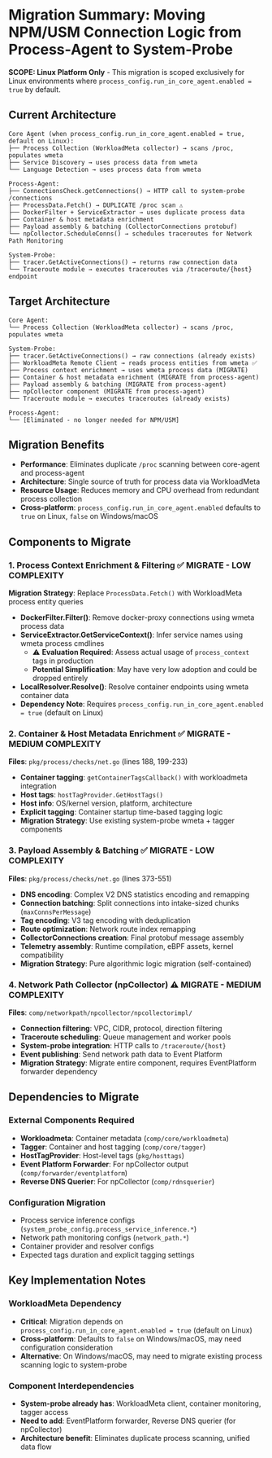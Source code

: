 # Migration Summary: Moving NPM/USM Connection Logic from Process-Agent to System-Probe

**SCOPE: Linux Platform Only** - This migration is scoped exclusively for Linux environments where `process_config.run_in_core_agent.enabled = true` by default.

## **Current Architecture**
```
Core Agent (when process_config.run_in_core_agent.enabled = true, default on Linux):
├── Process Collection (WorkloadMeta collector) → scans /proc, populates wmeta
├── Service Discovery → uses process data from wmeta
└── Language Detection → uses process data from wmeta

Process-Agent:
├── ConnectionsCheck.getConnections() → HTTP call to system-probe /connections
├── ProcessData.Fetch() → DUPLICATE /proc scan ⚠️
├── DockerFilter + ServiceExtractor → uses duplicate process data
├── Container & host metadata enrichment 
├── Payload assembly & batching (CollectorConnections protobuf)
└── npCollector.ScheduleConns() → schedules traceroutes for Network Path Monitoring

System-Probe:
├── tracer.GetActiveConnections() → returns raw connection data
└── Traceroute module → executes traceroutes via /traceroute/{host} endpoint
```

## **Target Architecture**
```
Core Agent:
└── Process Collection (WorkloadMeta collector) → scans /proc, populates wmeta

System-Probe:
├── tracer.GetActiveConnections() → raw connections (already exists)
├── WorkloadMeta Remote Client → reads process entities from wmeta ✅
├── Process context enrichment → uses wmeta process data (MIGRATE)
├── Container & host metadata enrichment (MIGRATE from process-agent)  
├── Payload assembly & batching (MIGRATE from process-agent)
├── npCollector component (MIGRATE from process-agent)
└── Traceroute module → executes traceroutes (already exists)

Process-Agent:
└── [Eliminated - no longer needed for NPM/USM]
```

## **Migration Benefits**
- **Performance**: Eliminates duplicate `/proc` scanning between core-agent and process-agent
- **Architecture**: Single source of truth for process data via WorkloadMeta
- **Resource Usage**: Reduces memory and CPU overhead from redundant process collection
- **Cross-platform**: `process_config.run_in_core_agent.enabled` defaults to `true` on Linux, `false` on Windows/macOS

## **Components to Migrate**

### **1. Process Context Enrichment & Filtering** ✅ **MIGRATE - LOW COMPLEXITY**
**Migration Strategy**: Replace `ProcessData.Fetch()` with WorkloadMeta process entity queries
- **DockerFilter.Filter()**: Remove docker-proxy connections using wmeta process data
- **ServiceExtractor.GetServiceContext()**: Infer service names using wmeta process cmdlines
  - ⚠️ **Evaluation Required**: Assess actual usage of `process_context` tags in production
  - **Potential Simplification**: May have very low adoption and could be dropped entirely
- **LocalResolver.Resolve()**: Resolve container endpoints using wmeta container data
- **Dependency Note**: Requires `process_config.run_in_core_agent.enabled = true` (default on Linux)

### **2. Container & Host Metadata Enrichment** ✅ **MIGRATE - MEDIUM COMPLEXITY**
**Files**: `pkg/process/checks/net.go` (lines 188, 199-233)
- **Container tagging**: `getContainerTagsCallback()` with workloadmeta integration
- **Host tags**: `hostTagProvider.GetHostTags()` 
- **Host info**: OS/kernel version, platform, architecture
- **Explicit tagging**: Container startup time-based tagging logic
- **Migration Strategy**: Use existing system-probe wmeta + tagger components

### **3. Payload Assembly & Batching** ✅ **MIGRATE - LOW COMPLEXITY**
**Files**: `pkg/process/checks/net.go` (lines 373-551)
- **DNS encoding**: Complex V2 DNS statistics encoding and remapping
- **Connection batching**: Split connections into intake-sized chunks (`maxConnsPerMessage`)
- **Tag encoding**: V3 tag encoding with deduplication
- **Route optimization**: Network route index remapping  
- **CollectorConnections creation**: Final protobuf message assembly
- **Telemetry assembly**: Runtime compilation, eBPF assets, kernel compatibility
- **Migration Strategy**: Pure algorithmic logic migration (self-contained)

### **4. Network Path Collector (npCollector)** ⚠️ **MIGRATE - MEDIUM COMPLEXITY**
**Files**: `comp/networkpath/npcollector/npcollectorimpl/`
- **Connection filtering**: VPC, CIDR, protocol, direction filtering
- **Traceroute scheduling**: Queue management and worker pools
- **System-probe integration**: HTTP calls to `/traceroute/{host}` 
- **Event publishing**: Send network path data to Event Platform
- **Migration Strategy**: Migrate entire component, requires EventPlatform forwarder dependency

## **Dependencies to Migrate**

### **External Components Required**
- **Workloadmeta**: Container metadata (`comp/core/workloadmeta`)
- **Tagger**: Container and host tagging (`comp/core/tagger`)  
- **HostTagProvider**: Host-level tags (`pkg/hosttags`)
- **Event Platform Forwarder**: For npCollector output (`comp/forwarder/eventplatform`)
- **Reverse DNS Querier**: For npCollector (`comp/rdnsquerier`)

### **Configuration Migration**
- Process service inference configs (`system_probe_config.process_service_inference.*`)
- Network path monitoring configs (`network_path.*`)
- Container provider and resolver configs
- Expected tags duration and explicit tagging settings

## **Key Implementation Notes**

### **WorkloadMeta Dependency**
- **Critical**: Migration depends on `process_config.run_in_core_agent.enabled = true` (default on Linux)
- **Cross-platform**: Defaults to `false` on Windows/macOS, may need configuration consideration
- **Alternative**: On Windows/macOS, may need to migrate existing process scanning logic to system-probe

### **Component Interdependencies** 
- **System-probe already has**: WorkloadMeta client, container monitoring, tagger access
- **Need to add**: EventPlatform forwarder, Reverse DNS querier (for npCollector)
- **Architecture benefit**: Eliminates duplicate process scanning, unified data flow